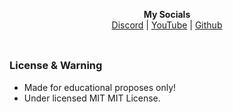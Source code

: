 <p align='center'>
  <b>My Socials</b><br>  
  <a href="https://discord.com/users/1056288327399129108">Discord</a> |
  <a href="https://www.youtube.com/@notrevertz">YouTube</a> |
  <a href="https://github.com/imrevertz">Github</a><br><br>
</p>

##  

### License & Warning
- Made for educational proposes only!
- Under licensed MIT MIT License.
